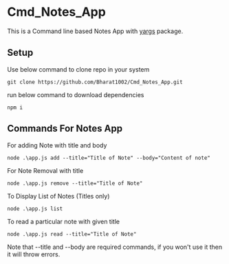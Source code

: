 # Cmd_Notes_App
This is a Command line based Notes App with [yargs](https://www.npmjs.com/package/yargs) package.

## Setup
Use below command to clone repo in your system
```
git clone https://github.com/Bharat1002/Cmd_Notes_App.git
```

run below command to download dependencies

```
npm i
```


## Commands For Notes App

For adding Note with title and body
```
node .\app.js add --title="Title of Note" --body="Content of note"
```
For Note Removal with title
```
node .\app.js remove --title="Title of Note"
```
To Display List of Notes (Titles only)
```
node .\app.js list
```
To read a particular note with given title 
```
node .\app.js read --title="Title of Note"
```


Note that --title and --body are required commands, if you won't use it then it will throw errors.